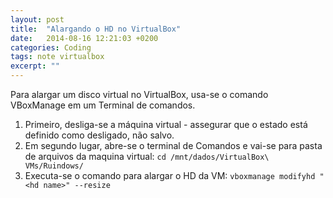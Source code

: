 ```yaml
---
layout: post
title:  "Alargando o HD no VirtualBox"
date:   2014-08-16 12:21:03 +0200
categories: Coding
tags: note virtualbox
excerpt: ""
---
```

Para alargar um disco virtual no VirtualBox, usa-se o comando VBoxManage em um Terminal de comandos.


1. Primeiro, desliga-se a máquina virtual - assegurar que o estado está definido como desligado, não salvo.
2. Em segundo lugar, abre-se o terminal de Comandos e vai-se para pasta de arquivos da maquina virtual: `cd /mnt/dados/VirtualBox\ VMs/Ruindows/`
3. Executa-se o comando para alargar o HD da VM: `vboxmanage modifyhd "<hd name>" --resize`
